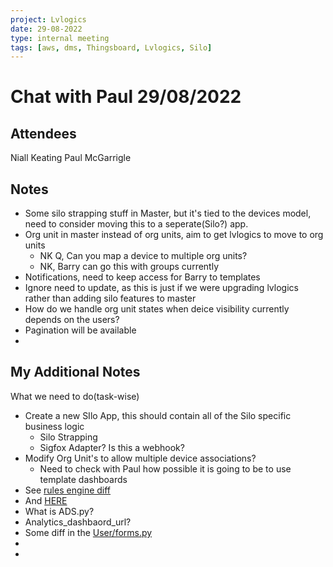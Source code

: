 ```yaml
---
project: Lvlogics
date: 29-08-2022
type: internal meeting
tags: [aws, dms, Thingsboard, Lvlogics, Silo]
---
```


# Chat with Paul 29/08/2022
## Attendees
Niall Keating
Paul McGarrigle 

## Notes
- Some silo strapping stuff in Master, but it's tied to the devices model, need to consider moving this to a seperate(Silo?) app.
- Org unit in master instead of org units, aim to get lvlogics to move to org units 
	- NK Q, Can you map a device to multiple org units?
	- NK, Barry can go this with groups currently
- Notifications, need to keep access for Barry to templates
- Ignore need to update, as this is just if we were upgrading lvlogics rather than adding silo features to master
- How do we handle org unit states when deice visibility currently depends on the users?
- Pagination will be available
- 

## My Additional Notes
What we need to do(task-wise)

- Create a new SIlo App, this should contain all of the Silo specific business logic
	- Silo Strapping
	- Sigfox Adapter? Is this a webhook?
- Modify Org Unit's to allow multiple device associations?
	- Need to check with Paul how possible it is going to be to use template dashboards
- See [rules engine diff](https://github.com/taoglas-iot/device_manager/compare/master...lvlogics#diff-4dae34cba453d2a822c887a0d74723dc5fd61cec1f39484bf3c8e5c459017146R17-R22)
- And [HERE](https://github.com/taoglas-iot/device_manager/compare/master...lvlogics#diff-4dae34cba453d2a822c887a0d74723dc5fd61cec1f39484bf3c8e5c459017146R57-R61)
- What is ADS.py?
- Analytics_dashbaord_url?
- Some diff in the [User/forms.py](https://github.com/taoglas-iot/device_manager/compare/master...lvlogics#diff-36b4d731c2240967afb4b917ec37c15cca339c080522aaee8c97432632c61720R565)
- 
- 
